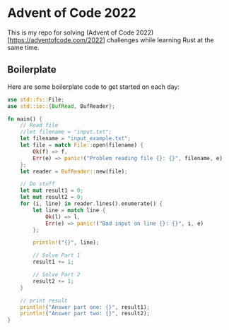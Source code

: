# Advent of Code 2022
This is my repo for solving (Advent of Code 2022)[https://adventofcode.com/2022] challenges while learning Rust at the same time.

## Boilerplate
Here are some boilerplate code to get started on each day:
```rust
use std::fs::File;
use std::io::{BufRead, BufReader};

fn main() {
    // Read file
    //let filename = "input.txt";
    let filename = "input_example.txt";
    let file = match File::open(filename) {
        Ok(f) => f,
        Err(e) => panic!("Problem reading file {}: {}", filename, e)
    };
    let reader = BufReader::new(file);

    // Do stuff
    let mut result1 = 0;
    let mut result2 = 0;
    for (i, line) in reader.lines().enumerate() {
        let line = match line {
            Ok(l) => l,
            Err(e) => panic!("Bad input on line {}: {}", i, e)
        };

        println!("{}", line);

        // Solve Part 1
        result1 += 1;

        // Solve Part 2
        result2 += 1;
    }

    // print result
    println!("Answer part one: {}", result1);
    println!("Answer part two: {}", result2);
}
```